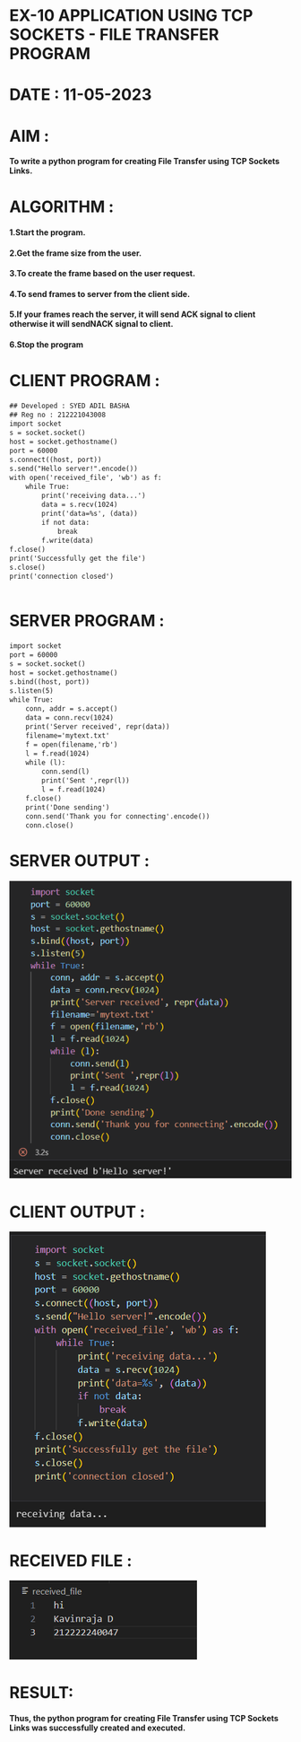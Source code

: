 # EX-10 APPLICATION USING TCP SOCKETS - FILE TRANSFER PROGRAM

# DATE : 11-05-2023
# AIM :
#### To write a python program for creating File Transfer using TCP Sockets Links.


# ALGORITHM :

#### 1.Start the program.
#### 2.Get the frame size from the user.
#### 3.To create the frame based on the user request.
#### 4.To send frames to server from the client side.
#### 5.If your frames reach the server, it will send ACK signal to client otherwise it will sendNACK signal to client.
#### 6.Stop the program



# CLIENT PROGRAM :
```PY
## Developed : SYED ADIL BASHA
## Reg no : 212221043008
import socket
s = socket.socket()
host = socket.gethostname()
port = 60000
s.connect((host, port))
s.send("Hello server!".encode())
with open('received_file', 'wb') as f:
    while True:
        print('receiving data...')
        data = s.recv(1024)
        print('data=%s', (data))
        if not data:
            break
        f.write(data)
f.close()
print('Successfully get the file')
s.close()
print('connection closed')


```
# SERVER PROGRAM :
```PY
import socket
port = 60000
s = socket.socket()
host = socket.gethostname()
s.bind((host, port))
s.listen(5)
while True:
    conn, addr = s.accept()
    data = conn.recv(1024)
    print('Server received', repr(data))
    filename='mytext.txt'
    f = open(filename,'rb')
    l = f.read(1024)
    while (l):
        conn.send(l)
        print('Sent ',repr(l))
        l = f.read(1024)
    f.close()
    print('Done sending')
    conn.send('Thank you for connecting'.encode())
    conn.close()

```
# SERVER OUTPUT :
![output](./server.png)

# CLIENT OUTPUT : 
![output](./client.png)
# RECEIVED FILE : 
![output](./file.png)



# RESULT:
#### Thus, the python program for creating File Transfer using TCP Sockets Links was successfully created and executed.



